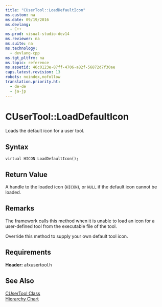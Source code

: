 ```yaml
---
title: "CUserTool::LoadDefaultIcon"
ms.custom: na
ms.date: 09/19/2016
ms.devlang: 
  - C++
ms.prod: visual-studio-dev14
ms.reviewer: na
ms.suite: na
ms.technology: 
  - devlang-cpp
ms.tgt_pltfrm: na
ms.topic: reference
ms.assetid: 46c0123e-87ff-4706-a82f-56872d7f30ae
caps.latest.revision: 13
robots: noindex,nofollow
translation.priority.ht: 
  - de-de
  - ja-jp
---
```

# CUserTool::LoadDefaultIcon
Loads the default icon for a user tool.  
  
## Syntax  
  
```  
virtual HICON LoadDefaultIcon();  
```  
  
## Return Value  
 A handle to the loaded icon (`HICON`), or `NULL` if the default icon cannot be loaded.  
  
## Remarks  
 The framework calls this method when it is unable to load an icon for a user-defined tool from the executable file of the tool.  
  
 Override this method to supply your own default tool icon.  
  
## Requirements  
 **Header:** afxusertool.h  
  
## See Also  
 [CUserTool Class](../vs140/CUserTool-Class.md)   
 [Hierarchy Chart](../vs140/Hierarchy-Chart.md)
